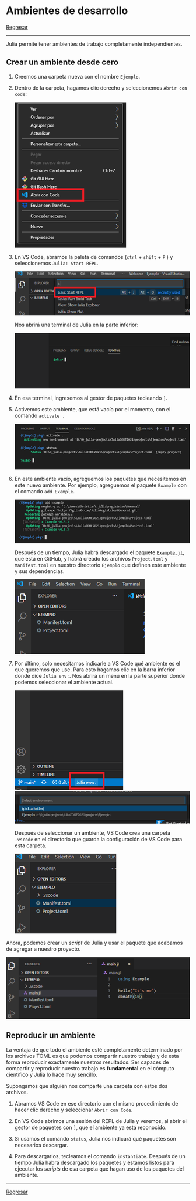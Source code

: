 # Ambientes de desarrollo

[Regresar](./README.md)

---

Julia permite tener ambientes de trabajo completamente independientes.

## Crear un ambiente desde cero

1. Creemos una carpeta nueva con el nombre `Ejemplo`.

2. Dentro de la carpeta, hagamos clic derecho y seleccionemos `Abrir con code`:

    ![](../imgs/ambientes-01.png)

3. En VS Code, abramos la paleta de comandos (`ctrl` + `shift` + `P` ) y seleccionemos `Julia: Start REPL`.

    ![](../imgs/ambientes-02.png)

    Nos abrirá una terminal de Julia en la parte inferior:

    ![](../imgs/ambientes-03.png)

4. En esa terminal, ingresemos al gestor de paquetes tecleando `]`.

5. Activemos este ambiente, que está vacío por el momento, con el comando `activate .`

    ![](../imgs/ambientes-04.png)

6. En este ambiente vacío, agreguemos los paquetes que necesitemos en este nuevo ambiente. Por ejemplo, agreguemos el paquete `Example` con el comando `add Example`.

    ![](../imgs/ambientes-05.png)

    Después de un tiempo, Julia habrá descargado el paquete [`Example.jl`](https://github.com/JuliaLang/Example.jl), que está en GitHub, y habrá creado los archivos `Project.toml` y `Manifest.toml` en nuestro directorio `Ejemplo` que definen este ambiente y sus dependencias.

    ![](../imgs/ambientes-06.png)

7. Por último, solo necesitamos indicarle a VS Code qué ambiente es el que queremos que use. Para esto hagamos clic en la barra inferior donde dice `Julia env:`. Nos abrirá un menú en la parte superior donde podemos seleccionar el ambiente actual.

    ![](../imgs/ambientes-07.png)
    ![](../imgs/ambientes-08.png)

    Después de seleccionar un ambiente, VS Code crea una carpeta `.vscode` en el directorio que guarda la configuración de VS Code para esta carpeta.

    ![](../imgs/ambientes-09.png)

Ahora, podemos crear un *script* de Julia y usar el paquete que acabamos de agregar a nuestro proyecto.

![](../imgs/ambientes-10.png)

## Reproducir un ambiente

La ventaja de que todo el ambiente esté completamente determinado por los archivos TOML es que podemos compartir nuestro trabajo y de esta forma reproducir exactamente nuestros resultados. Ser capaces de compartir y reproducir nuestro trabajo es **fundamental** en el cómputo científico y Julia lo hace muy sencillo.

Supongamos que alguien nos comparte una carpeta con estos dos archivos. 

1. Abramos VS Code en ese directorio con el mismo procedimiento de hacer clic derecho y seleccionar `Abrir con Code`.

2. En VS Code abrimos una sesión del REPL de Julia y veremos, al abrir el gestor de paquetes con `]`, que el ambiente ya está reconocido.

3. Si usamos el comando `status`, Julia nos indicará qué paquetes son necesarios descargar. 

4. Para descargarlos, tecleamos el comando `instantiate`. Después de un tiempo Julia habrá descargado los paquetes y estamos listos para ejecutar los *scripts* de esa carpeta que hagan uso de los paquetes del ambiente.

---

[Regresar](./README.md)